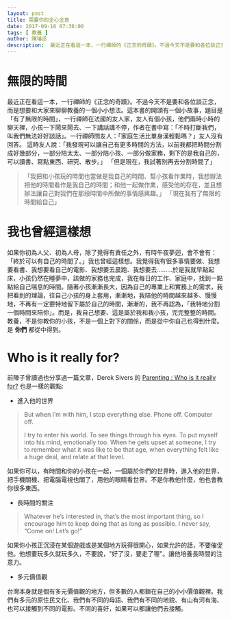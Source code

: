 ```yaml
---
layout: post
title: 需要你的全心全意 
date: 2017-09-16 07:36:00
tags: [ 教養 ]
author: 陳璿丞
description:  最近正在看這一本，一行禪師的《正念的奇蹟》。不過今天不是要和各位談正念，而是想要和大家來聊聊教養的一個小小想法。這本書的開頭有一個小故事，題目是「有了無限的時間」，一行禪師在法國的友人家，友人有個小孩，他們兩時小時的聊天裡，小孩一下鬧來鬧去、一下講話講不停，作者在書中寫：「不時打斷我們，叫我們無法好好談話」。一行禪師問友人：「家庭生活比單身漢輕鬆嗎？」友人沒有回答。 這時友人說：「我發現可以讓自己有更多時間的方法，以前我都把時間分割成好幾部分，一部分陪太太、一部分陪小孩、一部分做家務，剩下的是我自己的，可以讀書、寫點東西、研究、散步。」 「但是現在，我試著別再去分割時間了」
---
```


無限的時間
==========

最近正在看這一本，一行禪師的《正念的奇蹟》。不過今天不是要和各位談正念，而是想要和大家來聊聊教養的一個小小想法。這本書的開頭有一個小故事，題目是「有了無限的時間」，一行禪師在法國的友人家，友人有個小孩，他們兩時小時的聊天裡，小孩一下鬧來鬧去、一下講話講不停，作者在書中寫：「不時打斷我們，叫我們無法好好談話」。一行禪師問友人：「家庭生活比單身漢輕鬆嗎？」友人沒有回答。 這時友人說：「我發現可以讓自己有更多時間的方法，以前我都把時間分割成好幾部分，一部分陪太太、一部分陪小孩、一部分做家務，剩下的是我自己的，可以讀書、寫點東西、研究、散步。」 「但是現在，我試著別再去分割時間了」

> 「我把和小孩玩的時間也當做是我自己的時間、幫小孩看作業時，我想辦法把他的時間看作是我自己的時間；和他一起做作業，感受他的存在，並且想辦法讓自己對我們在那段時間中所做的事情感興趣。」 「現在我有了無限的時間給自己」

<!--more-->
# 我也曾經這樣想

如果你初為人父、初為人母，除了覺得有責任之外，有時午夜夢迴，會不會有：「終於可以有自己的時間了。」我也曾經這樣想。我覺得我有很多事情要做、我想要看書、我想要看自己的電影、我想要去晨跑、我想要去………於是我就早點起床，小孩仍然在睡夢中，該做的家務也完成，我在每日的工作、家庭中，找到一點點給自己喘息的時間。隨著小孩漸漸長大，因為自己的專業上和實務上的需求，我把看到的理論，往自己小孩的身上套用，漸漸地，我陪他的時間越來越多、慢慢地，不再有一定要特地留下屬於自己的時間，漸漸的，我不再認為，「我特地分割一個時間來陪你」。而是，我自己想要、這是屬於我和我小孩，完完整整的時間。 教養，不是你教你的小孩，不是一個上對下的關係，而是從中你自己也得到什麼。是 **你們** 都從中得到。

Who is it really for?
=====================

前陣子曾讀過也分享過一篇文章，Derek Sivers 的 [Parenting : Who is it really for?](https://sivers.org/pa) 也是一樣的觀點:

- 進入他的世界

> But when I’m with him, I stop everything else. Phone off. Computer off.
>
> I try to enter his world. To see things through his eyes. To put myself into his mind, emotionally too. When he gets upset at someone, I try to remember what it was like to be that age, when everything felt like a huge deal, and relate at that level.

如果你可以，有時間和你的小孩在一起，一個屬於你們的世界時，進入他的世界，把手機關機、把電腦電視也關了，用他的眼睛看世界。不是你教他什麼，他也會教你很多東西。

- 長時間的關注

> Whatever he’s interested in, that’s the most important thing, so I encourage him to keep doing that as long as possible. I never say, “Come on! Let’s go!”

如果你小孩正沉浸在某個遊戲或是某個地方玩得很開心，如果允許的話，不要催促他。他想要玩多久就玩多久，不要說，"好了沒，要走了喔"。讓他培養長時間的注意力。

- 多元價值觀

台灣本身就是個有多元價值觀的地方，但多數的人都鎖在自己的小小價值觀裡。我們有多元的原住民文化、我們有不同的母語、我們有不同的地貌、有山有河有海、也可以接觸到不同的電影。不同的喜好，如果可以都讓他們去接觸。
